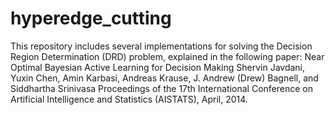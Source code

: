 hyperedge_cutting
=================
This repository includes several implementations for solving the Decision Region Determination (DRD) problem, explained in the following paper:
Near Optimal Bayesian Active Learning for Decision Making
Shervin Javdani, Yuxin Chen, Amin Karbasi, Andreas Krause, J. Andrew (Drew) Bagnell, and Siddhartha Srinivasa
Proceedings of the 17th International Conference on Artificial Intelligence and Statistics (AISTATS), April, 2014.
